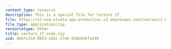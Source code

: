 ```yaml
---
content_type: resource
description: This is a special file for lecture 17.
file: https://ol-ocw-studio-app-production.s3.amazonaws.com/courses/1-00-introduction-to-computers-and-engineering-problem-solving-spring-2012/8bbfc15d0053a5bc27eb838e83efa149_Lecture_17_code.zip
file_type: application/zip
resourcetype: Other
title: Lecture_17_code.zip
uid: 8bbfc15d-0053-a5bc-27eb-838e83efa149
---
```

